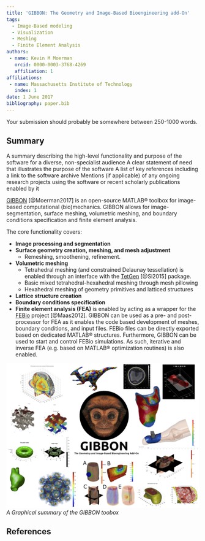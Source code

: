 ```yaml
---
title: 'GIBBON: The Geometry and Image-Based Bioengineering add-On'
tags:
  - Image-Based modeling
  - Visualization
  - Meshing
  - Finite Element Analysis
authors:
 - name: Kevin M Moerman
   orcid: 0000-0003-3768-4269
   affiliation: 1
affiliations:
 - name: Massachusetts Institute of Technology
   index: 1
date: 1 June 2017
bibliography: paper.bib
---
```


Your submission should probably be somewhere between 250-1000 words.

## Summary
A summary describing the high-level functionality and purpose of the software for a diverse, non-specialist audience
A clear statement of need that illustrates the purpose of the software
A list of key references including a link to the software archive
Mentions (if applicable) of any ongoing research projects using the software or recent scholarly publications enabled by it

[GIBBON](https://github.com/gibbonCode/GIBBON) [@Moerman2017] is an open-source MATLAB® toolbox for image-based computational (bio)mechanics. GIBBON allows for image-segmentation, surface meshing, volumetric meshing, and boundary conditions specification and finite element analysis.

The core functionality covers:
* **Image processing and segmentation**
* **Surface geometry creation, meshing, and mesh adjustment**
    * Remeshing, smoothening, refinement.
* **Volumetric meshing**
    * Tetrahedral meshing (and constrained Delaunay tessellation) is enabled through an interface with the [TetGen](http://wias-berlin.de/software/tetgen/) [@Si2015] package.
    * Basic mixed tetrahedral-hexahedral meshing through mesh pillowing
    * Hexahedral meshing of geometry primitives and latticed structures
* **Lattice structure creation**
* **Boundary conditions specification**
* **Finite element analysis (FEA)** is enabled by acting as a wrapper for the [FEBio](http://febio.org/) project [@Maas2012]. GIBBON can be used as a pre- and post- processor for FEA as it enables the code based development of meshes, boundary conditions, and input files. FEBio files can be directly exported based on dedicated MATLAB® structures. Furthermore, GIBBON can be used to start and control FEBio simulations. As such, iterative and inverse FEA (e.g. based on MATLAB® optimization routines) is also enabled.  

![A Graphical summary of the GIBBON toobox](/docs/img/GIBBON_overview.jpg)
_A Graphical summary of the GIBBON toobox_

## References
